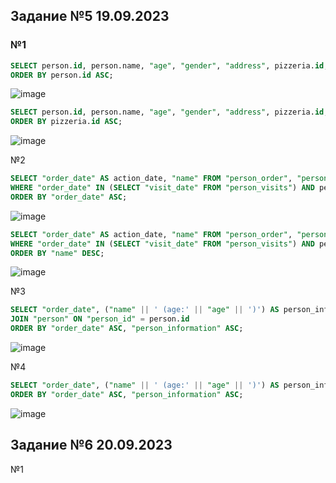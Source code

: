 ## Задание №5 19.09.2023
### №1
```sql
SELECT person.id, person.name, "age", "gender", "address", pizzeria.id, pizzeria.name, "rating" FROM "person", "pizzeria"
ORDER BY person.id ASC;
```
![image](https://github.com/DzhigaDzhiga/-/assets/144116592/58207d3c-7e40-4688-b76f-97dbcbe6d769)

```sql
SELECT person.id, person.name, "age", "gender", "address", pizzeria.id, pizzeria.name, "rating" FROM "person", "pizzeria"
ORDER BY pizzeria.id ASC;
```
![image](https://github.com/DzhigaDzhiga/-/assets/144116592/e18321bd-cb29-438c-b3d8-e01a514d21e1)

№2
```sql
SELECT "order_date" AS action_date, "name" FROM "person_order", "person"
WHERE "order_date" IN (SELECT "visit_date" FROM "person_visits") AND person_order.person_id = person.id
ORDER BY "order_date" ASC;
```
![image](https://github.com/DzhigaDzhiga/-/assets/144116592/eb89b9e4-4139-4d63-bf79-04664ef25571)

```sql
SELECT "order_date" AS action_date, "name" FROM "person_order", "person"
WHERE "order_date" IN (SELECT "visit_date" FROM "person_visits") AND person_order.person_id = person.id
ORDER BY "name" DESC;
```
![image](https://github.com/DzhigaDzhiga/-/assets/144116592/5c0169aa-edaf-40ef-8141-32b2f8da7d9a)

№3
```sql
SELECT "order_date", ("name" || ' (age:' || "age" || ')') AS person_information FROM "person_order"
JOIN "person" ON "person_id" = person.id
ORDER BY "order_date" ASC, "person_information" ASC;
```
![image](https://github.com/DzhigaDzhiga/-/assets/144116592/2493fb1e-19e6-49a6-9493-f89e9e648b6e)

№4
```sql
SELECT "order_date", ("name" || ' (age:' || "age" || ')') AS person_information FROM "person_order" NATURAL JOIN "person"
ORDER BY "order_date" ASC, "person_information" ASC;
```
![image](https://github.com/DzhigaDzhiga/No-Private-Life/assets/144116592/fe00065a-fbb0-4fe3-9b39-8f070b1741e4)


## Задание №6 20.09.2023
№1
```sql

```

